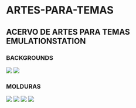 # ARTES-PARA-TEMAS

## ACERVO DE ARTES PARA TEMAS EMULATIONSTATION

### BACKGROUNDS

![](https://i.ibb.co/4TsdYmX/dreamcast.jpg)
![](https://i.ibb.co/DgJrMWk/snes.jpg)

### MOLDURAS
![](https://i.ibb.co/51k3GMC/Arcade-Black.png)
![](https://i.ibb.co/XsJQbXy/3ds.png)
![](https://i.ibb.co/dj9BLrp/Arcade-White.png)
![](https://i.ibb.co/vqCbSPZ/Acorn-Archimedes.png)
